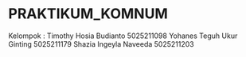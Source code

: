 # PRAKTIKUM_KOMNUM
Kelompok : 
Timothy Hosia Budianto		5025211098
Yohanes Teguh Ukur Ginting	5025211179
Shazia Ingeyla Naveeda		5025211203
